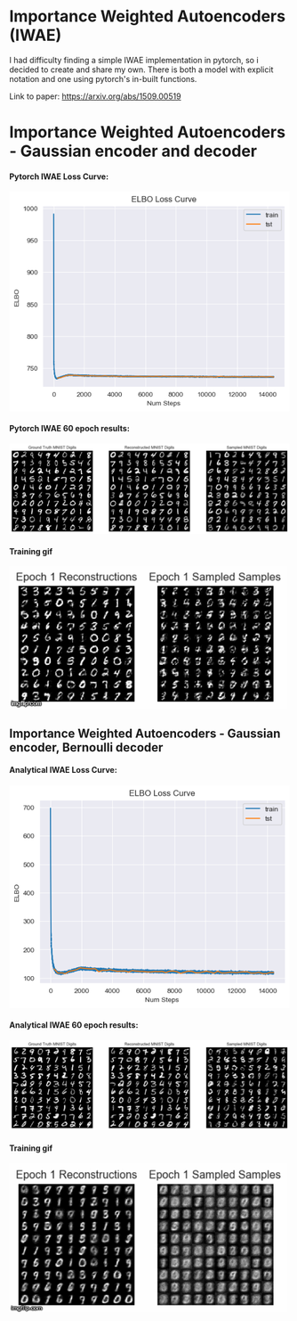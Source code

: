 # Importance Weighted Autoencoders (IWAE)
I had difficulty finding a simple IWAE implementation in pytorch, so i decided to create and share my own. There is both a model with explicit notation and one using pytorch's in-built functions. 

Link to paper: https://arxiv.org/abs/1509.00519

# Importance Weighted Autoencoders - Gaussian encoder and decoder
#### Pytorch IWAE Loss Curve:
![MNIST](Figure/Figure_3.png)

#### Pytorch IWAE 60 epoch results:
![MNIST sampled sampels](Figure/Figure_4.png)

#### Training gif
![Giffygifgif1](Figure/3risln.gif)

## Importance Weighted Autoencoders - Gaussian encoder, Bernoulli decoder 
#### Analytical IWAE Loss Curve:
![MNIST sampled sampels](Figure/Figure_1.png)

#### Analytical IWAE 60 epoch results:
![MNIST sampled sampels](Figure/Figure_2.png)

#### Training gif
![Giffygifgif2](Figure/3raxbh.gif)

